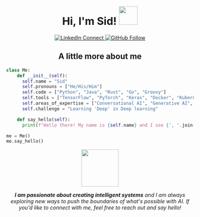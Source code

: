 <h1 align="center"> Hi, I'm Sid! <img src="https://media.giphy.com/media/Wj116ZszUZEwRIoz0j/giphy.gif" width="50"></h1>
<p align="center">
  <a href="https://www.linkedin.com/in/jainsid24">
    <img src="https://img.shields.io/badge/-jainsid24-blue?style=flat-square&logo=Linkedin&logoColor=white&link=https://www.linkedin.com/in/jainsd24/" alt="LinkedIn Connect">
  </a>
  <a href="https://github.com/jainsid24">
    <img src="https://img.shields.io/github/followers/jainsid24?label=follow&style=social" alt="GitHub Follow">
  </a>
</p>
<div align="center">
  <h2>A little more about me</h2>
</div>

```python
class Me:
    def __init__(self):
      self.name = "Sid"
      self.pronouns = ["He/His/Him"]
      self.code = ["Python", "Java", "Rust", "Go", "Groovy"]
      self.tools = ["TensorFlow", "PyTorch", "Keras", "Docker", "Kubernetes"]
      self.areas_of_expertise = ["Conversational AI", "Generative AI", "Machine Learning at Scale"]
      self.challenge = "Learning 'Deep' in Deep learning"

    def say_hello(self):
      print(f"Hello there! My name is {self.name} and I use {', '.join(self.code)} to create intelligent systems.")

me = Me()
me.say_hello()
```

<div align="center">
<img src="https://media.giphy.com/media/lnO1rI2zmOktzeaTVd/giphy.gif" width="100">
  <p align="center">
    <em><b>I am passionate about creating intelligent systems</b> and I am always exploring new ways to push the boundaries of what's possible with AI. If you'd like to connect with me, feel free to reach out and say hello!</em>
  </p>
</div> 
